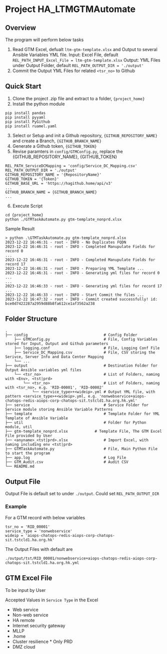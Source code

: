 # Project HA_LTMGTMAutomate
## Overview
The program will perform below tasks
1. Read GTM Excel, defualt `ltm-gtm-template.xlsx` and Output to several Ansible Variables YML file.
   Input: Excel File, default `REL_PATH_INPUT_Excel_File = ltm-gtm-template.xlsx`
   Output: YML Files under Output Folder, default `REL_PATH_OUTPUT_DIR = './output'`
2. Commit the Output YML Files for related `<tsr_no>` to Github
## Quick Start
1. Clone the project .zip file and extract to a folder, `{project_home}`
2. Install the python module
```
pip install pandas
pip install pyyaml
pip install PyGithub
pip install ruamel.yaml
```
3. Select or Setup and init a Github repository, `{GITHUB_REPOSITORY_NAME}` and create a Branch, `{GITHUB_BRANCH_NAME}`
4. Generate a Github token, `{GITHUB_TOKEN}`
5. Revise paramters in `config/GTMConfig.py`, replace the {GITHUB_REPOSITORY_NAME}, {GITHUB_TOKEN}
```
REL_PATH_ServiceDCMapping = 'config/Service_DC_Mapping.csv'
REL_PATH_OUTPUT_DIR = './output'
GITHUB_REPOSITORY_NAME = '{RepositoryName}'
GITHUB_TOKEN = '{Token}'
GITHUB_BASE_URL = 'https://hagithub.home/api/v3'
...
GITHUB_BRANCH_NAME = {GITHUB_BRANCH_NAME}
...
```
6. Execute Script
```
cd {project_home}
python ./GTMTaskAutomate.py gtm-template_nonprd.xlsx
```
Sample Result
```
> python .\GTMTaskAutomate.py gtm-template_nonprd.xlsx
2023-12-22 16:46:31 - root - INFO - No Duplicates FQDN
2023-12-22 16:46:31 - root - INFO - Completed Manupulate Fields for record 0
...
2023-12-22 16:46:31 - root - INFO - Completed Manupulate Fields for record 17
2023-12-22 16:46:31 - root - INFO - Preparing YML Template ...
2023-12-22 16:46:31 - root - INFO - Generating yml files for record 0 ...
...
2023-12-22 16:46:33 - root - INFO - Generating yml files for record 17 ...
2023-12-22 16:46:33 - root - INFO - Start Commit the files ...
2023-12-22 16:47:32 - root - INFO - Commit created successfully! id: bce0d7422287a2959d88b8fa612ce1af3562a238
```
## Folder Structure
```
.
├── config                                  # Config Folder
    ├── GTMConfig.py                        # File, Config Variables stored for Input, Output and Github parameters
    ├── logging.conf                        # File, Logging Conf File
    ├── Service_DC_Mapping.csv              # File, CSV storing the Serivce, Server Info and Data Center Mapping
    └── ...         
├── output                                  # Destination Folder for Output Ansible variables yml files
    └── <tsr_no>                            # List of Folders, naming with <Env>, <tst|prd>
        └── <tsr_no>                        # List of Folders, naming with <tsr_no>, e.g. 'RID-00001', 'RID-00002'
            └── <service_type>+<wideip>.yml # Output YML file, with pattern <service_type>+<wideip>.yml, e.g. 'nonwebservice+aiops-chatops-redis-aiops-corp-chatops-sit.tstcld1.ha.org.hk.yml'
├── service                                 # Service Folder for Service module storing Ansible Variable Patterns
├── template                                # Template Folder for YML Template of Ansible Variable
├── util                                    # Folder for Python module, util
├── gtm-template_nonprd.xlsx            # Template File, The GTM Excel File provided by User
├── <anyname>_<tst|prd>.xlsx                # Import Excel, with naming including env <tst|prd>
├── GTMTaskAutomate.py                      # File, Main Python File to start the program
├── app.log                                 # Log File
├── GTM_Audit.csv                           # Audit CSV
└── README.md
```

## Output File
Output File is default set to under `./output`. Could set `REL_PATH_OUTPUT_DIR`
### Example
For a GTM record with below variables
```
tsr_no = 'RID_00001'
service_type = 'nonwebservice'
wideip = 'aiops-chatops-redis-aiops-corp-chatops-sit.tstcld1.ha.org.hk'
```
The Output Files with default are
```
./output/tst/RID_00001/nonwebservice+aiops-chatops-redis-aiops-corp-chatops-sit.tstcld1.ha.org.hk.yml
```


## GTM Excel File
To be input by User

Accepted Values in `Service Type` in the Excel
- Web service
- Non-web service
- HA remote
- Internet security gateway
- MLLP
- .home
- Cluster resilience * Only PRD
- DMZ cloud

